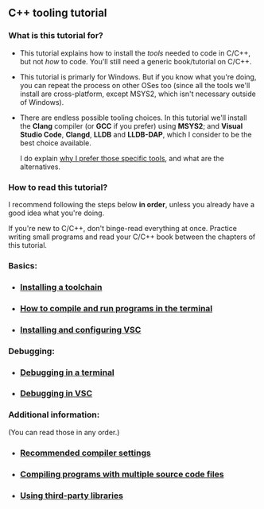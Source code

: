 ## C++ tooling tutorial

### What is this tutorial for?

* This tutorial explains how to install the *tools* needed to code in C/C++, but not *how* to code. You'll still need a generic book/tutorial on C/C++.

* This tutorial is primarly for Windows. But if you know what you're doing, you can repeat the process on other OSes too (since all the tools we'll install are cross-platform, except MSYS2, which isn't necessary outside of Windows).

* There are endless possible tooling choices. In this tutorial we'll install the **Clang** compiler (or **GCC** if you prefer) using **MSYS2**; and **Visual Studio Code**, **Clangd**, **LLDB** and **LLDB-DAP**, which I consider to be the best choice available.

  I do explain [why I prefer those specific tools](/tooling/articles/why_philosophy.md), and what are the alternatives.

### How to read this tutorial?

I recommend following the steps below **in order**, unless you already have a good idea what you're doing.

If you're new to C/C++, don't binge-read everything at once. Practice writing small programs and read your C/C++ book between the chapters of this tutorial.

### Basics:

* ### [Installing a toolchain](/tooling/articles/installing_toolchain.md)

* ### [How to compile and run programs in the terminal](/tooling/articles/compiling_in_terminal.md)

* ### [Installing and configuring VSC](/tooling/articles/installing_vsc.md)

### Debugging:

* ### [Debugging in a terminal](/tooling/articles/debugging_in_terminal.md)

* ### [Debugging in VSC](/tooling/articles/configuring_vsc_debugger.md)

### Additional information:

(You can read those in any order.)

* ### [Recommended compiler settings](/tooling/articles/recommended_compiler_flags.md)

* ### [Compiling programs with multiple source code files](/tooling/articles/multifile_programs.md)

* ### [Using third-party libraries](/tooling/articles/using_libraries.md)

